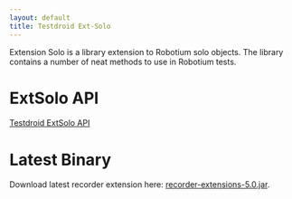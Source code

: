 ```yaml
---
layout: default
title: Testdroid Ext-Solo
---
```


Extension Solo is a library extension to Robotium solo objects. The
library contains a number of neat methods to use in Robotium tests.

# ExtSolo API

[Testdroid ExtSolo API](api/)

# Latest Binary

Download latest recorder extension here: [recorder-extensions-5.0.jar]({{site.github.url}}/assets/recorder-extensions-5.0.jar).

